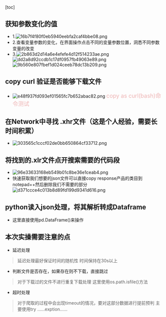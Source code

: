 <!--
 * @Description: 
 * @version: 
 * @Author: Sunny
 * @Date: 2022-01-14 11:01:22
 * @LastEditors: Sunny
 * @LastEditTime: 2022-01-14 11:29:03
-->
[toc]


##  获知参数变化的值
- 1.![16b7f4f80f0eb5940eebfa2caf4bbe08.png](:/pic/16b7f4f80f0eb5940eebfa2caf4bbe08.png)
- 2.查看变量参数的变化，在界面操作点击不同的变量参数位置，洞悉不同参数变量的改变
- 3.![2b863d2d14a6e4efefe4d12f514233ae.png](:/pic/2b863d2d14a6e4efefe4d12f514233ae.png)
  ![dd2a8d92ccdb1c17df0957fb49063e89.png](:/pic/dd2a8d92ccdb1c17df0957fb49063e89.png)
  ![9b560e807fbef1d024ceeb78dc13b209.png](:pic/9b560e807fbef1d024ceeb78dc13b209.png)
## copy curl 验证是否能够下载文件
- ![e48f937fd093ef01565fc7b652abac82.png](:pic/3f42e92a11144c038a23a08b164b04f3)
<font color = "	#EEB4B4" size = '4'> copy as curl(bash)命令测试</font>
## 在Network中寻找 .xhr文件（这是个人经验，需要长时间积累）
- ![303565c1cccf02de0bb650864cf33712.png](:pic/08f014469f1647fdbda98dc91abdb4e6)
## 将找到的.xlr文件点开搜索需要的代码段
- ![96e33633168eb549b01c8be36e1ceab4.png](:pic/71da3b0b48d74ab9879730de3f3453f4)
- 快速获取我们想要的json文件可以直接copy response产品的类目到notepad++然后删除我们不需要的部分
![d371ccce4c013b8d89fd199d9341d616.png](:pic/83b00b80c9e54438bede386aa94019c5) 
##  python读入json处理，将其解析转成Dataframe
- 这里直接使用pd.DataFrame()来操作



## 本次实操需要注意的点
- 延迟处理
>延迟处理最好保证时间的随机性
  时间保持在30s以上
- 判断文件是否存在，如果存在则不下载，直接跳过
> 对于下载过的文件不进行重复下载处理
> 这里使用os.path.isfile()方法
- 超时处理
> 对于爬取的过程中会出现timeout的情况，要对这部分数据进行提前预判
> 主要使用try ……exption……